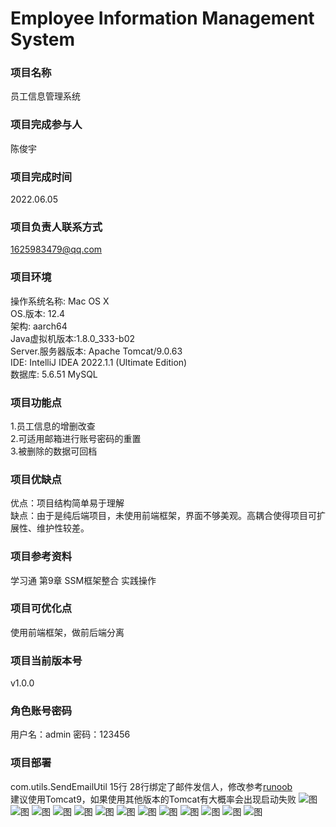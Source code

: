 # Employee Information Management System
### 项目名称
员工信息管理系统
### 项目完成参与人
陈俊宇
### 项目完成时间
2022.06.05
### 项目负责人联系方式
1625983479@qq.com
### 项目环境
操作系统名称: Mac OS X<br>
OS.版本: 12.4<br>
架构: aarch64<br>
Java虚拟机版本:1.8.0_333-b02<br>
Server.服务器版本: Apache Tomcat/9.0.63<br>
IDE: IntelliJ IDEA 2022.1.1 (Ultimate Edition)<br>
数据库: 5.6.51 MySQL
### 项目功能点
1.员工信息的增删改查<br>
2.可适用邮箱进行账号密码的重置<br>
3.被删除的数据可回档
### 项目优缺点
优点：项目结构简单易于理解<br>
缺点：由于是纯后端项目，未使用前端框架，界面不够美观。高耦合使得项目可扩展性、维护性较差。
### 项目参考资料
学习通 第9章 SSM框架整合 实践操作
### 项目可优化点
使用前端框架，做前后端分离
### 项目当前版本号
v1.0.0
### 角色账号密码
用户名：admin 密码：123456
### 项目部署
com.utils.SendEmailUtil 15行 28行绑定了邮件发信人，修改参考[runoob](https://www.runoob.com/java/java-sending-email.html)<br>
建议使用Tomcat9，如果使用其他版本的Tomcat有大概率会出现启动失败
![图](images/imags1.png)
![图](images/imags2.png)
![图](images/imags3.png)
![图](images/imags4.png)
![图](images/imags5.png)
![图](images/imags6.png)
![图](images/imags7.png)
![图](images/imags8.png)
![图](images/imags9.png)
![图](images/imags10.png)
![图](images/imags11.png)
![图](images/imags12.png)
![图](images/imags13.png)